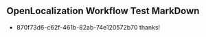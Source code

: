 ## OpenLocalization Workflow Test MarkDown
* 870f73d6-c62f-461b-82ab-74e120572b70 thanks!

<!--HONumber=Jul16_HO3-->


